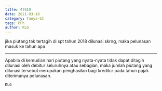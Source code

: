 ```yaml
---
title: 47610
date: 2021-03-19
category: Tanya-SC
tags: PPh
author: KLG
---
```


jika piutang tak tertagih di spt tahun 2018 dilunasi skrng, maka pelunasan masuk ke tahun apa

---

Apabila di kemudian hari piutang yang nyata-nyata tidak dapat ditagih dilunasi oleh debitur seluruhnya atau sebagian, maka jumlah piutang yang dilunasi tersebut merupakan penghasilan bagi kreditur pada tahun pajak diterimanya pelunasan.

`KLG`
